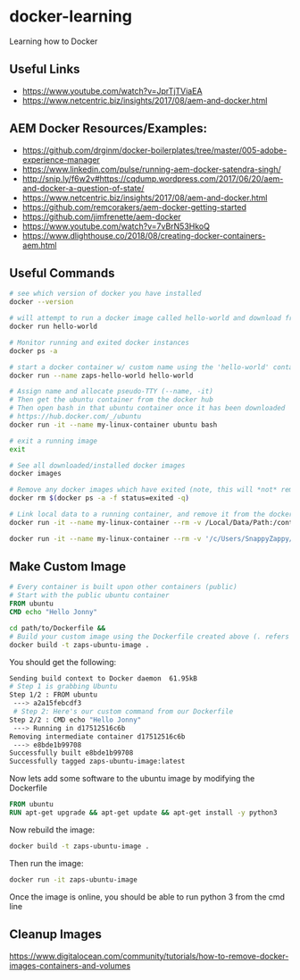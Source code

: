 # docker-learning
Learning how to Docker

## Useful Links
* https://www.youtube.com/watch?v=JprTjTViaEA
* https://www.netcentric.biz/insights/2017/08/aem-and-docker.html

## AEM Docker Resources/Examples:
* https://github.com/drginm/docker-boilerplates/tree/master/005-adobe-experience-manager
* https://www.linkedin.com/pulse/running-aem-docker-satendra-singh/
* http://snip.ly/f6w2v#https://cqdump.wordpress.com/2017/06/20/aem-and-docker-a-question-of-state/
* https://www.netcentric.biz/insights/2017/08/aem-and-docker.html
* https://github.com/remcorakers/aem-docker-getting-started
* https://github.com/jimfrenette/aem-docker
* https://www.youtube.com/watch?v=7vBrN53HkoQ
* https://www.dlighthouse.co/2018/08/creating-docker-containers-aem.html

## Useful Commands

```bash
# see which version of docker you have installed
docker --version

# will attempt to run a docker image called hello-world and download from a repo if it doesn't exist: https://hub.docker.com/_/hello-world
docker run hello-world

# Monitor running and exited docker instances
docker ps -a

# start a docker container w/ custom name using the 'hello-world' container type
docker run --name zaps-hello-world hello-world

# Assign name and allocate pseudo-TTY (--name, -it)
# Then get the ubuntu container from the docker hub
# Then open bash in that ubuntu container once it has been downloaded
# https://hub.docker.com/_/ubuntu
docker run -it --name my-linux-container ubuntu bash

# exit a running image
exit

# See all downloaded/installed docker images
docker images

# Remove any docker images which have exited (note, this will *not* remove the downloaded docker images)
docker rm $(docker ps -a -f status=exited -q)

# Link local data to a running container, and remove it from the docker process list once it has exited
docker run -it --name my-linux-container --rm -v /Local/Data/Path:/container/data/path ubuntu bash

docker run -it --name my-linux-container --rm -v '/c/Users/SnappyZappy/Desktop/Doom Shit':/snappy-zappy ubuntu bash
```

## Make Custom Image

```dockerfile
# Every container is built upon other containers (public)
# Start with the public ubuntu container
FROM ubuntu
CMD echo "Hello Jonny"
```

```bash
cd path/to/Dockerfile &&
# Build your custom image using the Dockerfile created above (. refers to the Dockerfile)
docker build -t zaps-ubuntu-image .
```
You should get the following:
```bash
Sending build context to Docker daemon  61.95kB
# Step 1 is grabbing Ubuntu
Step 1/2 : FROM ubuntu
 ---> a2a15febcdf3
 # Step 2: Here's our custom command from our Dockerfile
Step 2/2 : CMD echo "Hello Jonny"
 ---> Running in d17512516c6b
Removing intermediate container d17512516c6b
 ---> e8bde1b99708
Successfully built e8bde1b99708
Successfully tagged zaps-ubuntu-image:latest
```

Now lets add some software to the ubuntu image by modifying the Dockerfile
```dockerfile
FROM ubuntu
RUN apt-get upgrade && apt-get update && apt-get install -y python3
```
Now rebuild the image:
```bash
docker build -t zaps-ubuntu-image .
```

Then run the image:
```bash
docker run -it zaps-ubuntu-image
```
Once the image is online, you should be able to run python 3 from the cmd line

## Cleanup Images
https://www.digitalocean.com/community/tutorials/how-to-remove-docker-images-containers-and-volumes
